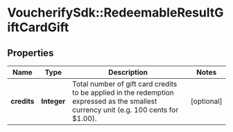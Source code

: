 # VoucherifySdk::RedeemableResultGiftCardGift

## Properties

| Name | Type | Description | Notes |
| ---- | ---- | ----------- | ----- |
| **credits** | **Integer** | Total number of gift card credits to be applied in the redemption expressed as the smallest currency unit (e.g. 100 cents for $1.00). | [optional] |

